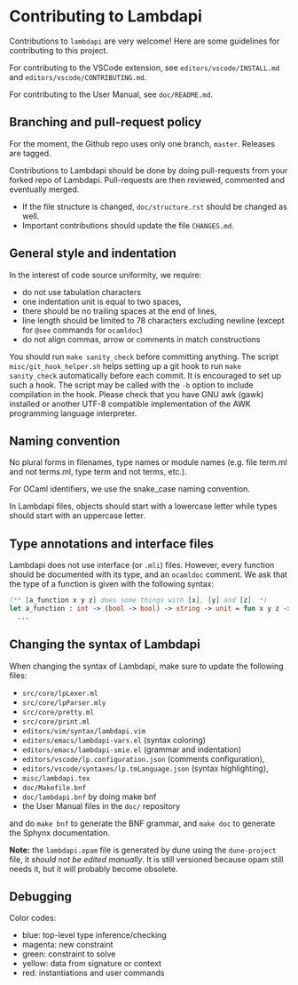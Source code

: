 Contributing to Lambdapi
========================

Contributions to `lambdapi` are very welcome!
Here are some guidelines for contributing to this project.

For contributing to the VSCode extension, see
`editors/vscode/INSTALL.md` and `editors/vscode/CONTRIBUTING.md`.

For contributing to the User Manual, see `doc/README.md`.

Branching and pull-request policy
---------------------------------

For the moment, the Github repo uses only one branch, `master`.
Releases are tagged.

Contributions to Lambdapi should be done by doing pull-requests from
your forked repo of Lambdapi. Pull-requests are then reviewed,
commented and eventually merged.

- If the file structure is changed, `doc/structure.rst` should be changed as well.
- Important contributions should update the file `CHANGES.md`.

General style and indentation
-----------------------------

In the interest of code source uniformity, we require:
 - do not use tabulation characters
 - one indentation unit is equal to two spaces,
 - there should be no trailing spaces at the end of lines,
 - line length should be limited to 78 characters excluding newline
   (except for `@see` commands for `ocamldoc`)
 - do not align commas, arrow or comments in match constructions

You should run `make sanity_check` before committing
anything. The script `misc/git_hook_helper.sh` helps setting up a
git hook to run `make sanity_check` automatically before each
commit. It is encouraged to set up such a hook. The script may be
called with the `-b` option to include compilation in the hook.
Please check that you have GNU awk (gawk) installed or another UTF-8
compatible implementation of the AWK programming language interpreter.

Naming convention
-----------------

No plural forms in filenames, type names or module names (e.g. file
term.ml and not terms.ml, type term and not terms, etc.).

For OCaml identifiers, we use the snake_case naming convention.

In Lambdapi files, objects should start with a lowercase letter while
types should start with an uppercase letter.

Type annotations and interface files
------------------------------------

Lambdapi does not use interface (or `.mli`) files. However, every function
should be documented with its type, and an `ocamldoc` comment. We ask that
the type of a function is given with the following syntax:
```ocaml
(** [a_function x y z] does some things with [x], [y] and [z]. *)
let a_function : int -> (bool -> bool) -> string -> unit = fun x y z ->
  ...
```

Changing the syntax of Lambdapi
-------------------------------

When changing the syntax of Lambdapi, make sure to update the
following files:
- `src/core/lpLexer.ml`
- `src/core/lpParser.mly`
- `src/core/pretty.ml`
- `src/core/print.ml`
- `editors/vim/syntax/lambdapi.vim`
- `editors/emacs/lambdapi-vars.el` (syntax coloring)
- `editors/emacs/lambdapi-smie.el` (grammar and indentation)
- `editors/vscode/lp.configuration.json` (comments configuration),
- `editors/vscode/syntaxes/lp.tmLanguage.json` (syntax highlighting),
- `misc/lambdapi.tex`
- `doc/Makefile.bnf`
- `doc/lambdapi.bnf` by doing make bnf
- the User Manual files in the `doc/` repository

and do `make bnf` to generate the BNF grammar,
and `make doc` to generate the Sphynx documentation.

**Note:** the `lambdapi.opam` file is generated by dune using the `dune-project`
file, it _should not be edited manually_. It is still versioned because opam
still needs it, but it will probably become obsolete.

Debugging
---------

Color codes:
- blue: top-level type inference/checking
- magenta: new constraint
- green: constraint to solve
- yellow: data from signature or context
- red: instantiations and user commands
